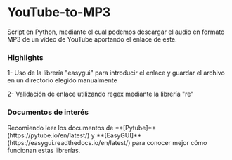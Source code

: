 # YouTube-to-MP3
Script en Python, mediante el cual podemos descargar el audio en formato MP3 de un vídeo de YouTube aportando el enlace de este.


<h3>Highlights</h3>
1- Uso de la librería "easygui" para introducir el enlace y guardar el archivo en un directorio elegido manualmente

2- Validación de enlace utilizando regex mediante la librería "re"

<h3>Documentos de interés</h3>
Recomiendo leer los documentos de **[Pytube]**(https://pytube.io/en/latest/) y **[EasyGUI]**(https://easygui.readthedocs.io/en/latest/) para conocer mejor cómo funcionan estas librerías.
